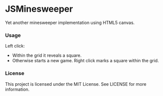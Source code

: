 # JSMinesweeper

Yet another minesweeper implementation using HTML5 canvas.

### Usage

Left click: 
* Within the grid it reveals a square.
* Otherwise starts a new game.
Right click marks a square within the grid.

### License

This project is licensed under the MIT License. See LICENSE for more information.
